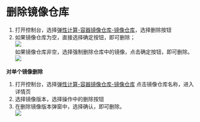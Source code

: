 # 删除镜像仓库

 1. 打开控制台，选择[弹性计算-容器镜像仓库-镜像仓库](https://cns-console.jdcloud.com/host/containerrepository/list)，选择删除按钮  
 2. 如果镜像仓库为空，直接选择确定按钮，即可删除；  
    ![](https://github.com/jdcloudcom/cn/blob/edit/image/Elastic-Compute/Container-Registry/删除空的镜像仓库.png)                                   
    如果镜像仓库非空，选择强制删除仓库中的镜像，点击确定按钮，即可删除。  
    ![](https://github.com/jdcloudcom/cn/blob/edit/image/Elastic-Compute/Container-Registry/删除非空镜像仓库.png)

**对单个镜像删除**

 1. 打开控制台，选择[弹性计算-容器镜像仓库-镜像仓库](https://cns-console.jdcloud.com/host/containerrepository/list)                             点击镜像仓库名称，进入详情页  
 2. 选择镜像版本，选择操作中的删除按钮  
 3. 在删除镜像版本弹窗中，选择确认，即可删除。  
 ![](https://github.com/jdcloudcom/cn/blob/edit/image/Elastic-Compute/Container-Registry/删除单个镜像.png)

